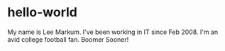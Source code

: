 # hello-world

My name is Lee Markum.  I've been working in IT since Feb 2008.  I'm an avid college football fan.  Boomer Sooner!  
